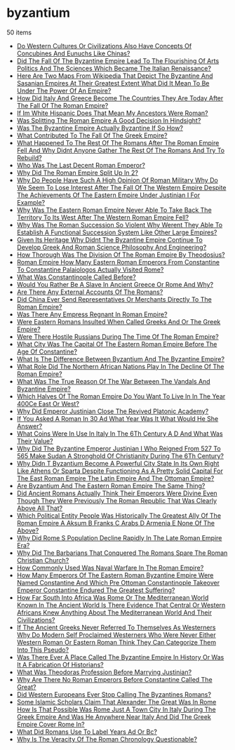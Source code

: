 # byzantium
50 items

* [Do Western Cultures Or Civilizations Also Have Concepts Of Concubines And Eunuchs Like Chinas?](2014\do-western-cultures-or-civilizations-also-have-concepts-of-concubines-and-eunuchs-like-chinas.md)
* [Did The Fall Of The Byzantine Empire Lead To The Flourishing Of Arts Politics And The Sciences Which Became The Italian Renaissance?](2015\did-the-fall-of-the-byzantine-empire-lead-to-the-flourishing-of-arts-politics-and-the-sciences-which-became-the-italian-renaissance.md)
* [Here Are Two Maps From Wikipedia That Depict The Byzantine And Sasanian Empires At Their Greatest Extent What Did It Mean To Be Under The Power Of An Empire?](2015\here-are-two-maps-from-wikipedia-that-depict-the-byzantine-and-sasanian-empires-at-their-greatest-extent-what-did-it-mean-to-be-under-the-power-of-an-empire.md)
* [How Did Italy And Greece Become The Countries They Are Today After The Fall Of The Roman Empire?](2015\how-did-italy-and-greece-become-the-countries-they-are-today-after-the-fall-of-the-roman-empire.md)
* [If Im White Hispanic Does That Mean My Ancestors Were Roman?](2015\if-im-white-hispanic-does-that-mean-my-ancestors-were-roman.md)
* [Was Splitting The Roman Empire A Good Decision In Hindsight?](2015\was-splitting-the-roman-empire-a-good-decision-in-hindsight.md)
* [Was The Byzantine Empire Actually Byzantine If So How?](2015\was-the-byzantine-empire-actually-byzantine-if-so-how.md)
* [What Contributed To The Fall Of The Greek Empire?](2015\what-contributed-to-the-fall-of-the-greek-empire.md)
* [What Happened To The Rest Of The Romans After The Roman Empire Fell And Why Didnt Anyone Gather The Rest Of The Romans And Try To Rebuild?](2015\what-happened-to-the-rest-of-the-romans-after-the-roman-empire-fell-and-why-didnt-anyone-gather-the-rest-of-the-romans-and-try-to-rebuild.md)
* [Who Was The Last Decent Roman Emperor?](2015\who-was-the-last-decent-roman-emperor.md)
* [Why Did The Roman Empire Split Up In 2?](2015\why-did-the-roman-empire-split-up-in-2.md)
* [Why Do People Have Such A High Opinion Of Roman Military Why Do We Seem To Lose Interest After The Fall Of The Western Empire Despite The Achievements Of The Eastern Empire Under Justinian I For Example?](2015\why-do-people-have-such-a-high-opinion-of-roman-military-why-do-we-seem-to-lose-interest-after-the-fall-of-the-western-empire-despite-the-achievements-of-the-eastern-empire-under-justinian-i-for-example.md)
* [Why Was The Eastern Roman Empire Never Able To Take Back The Territory To Its West After The Western Roman Empire Fell?](2015\why-was-the-eastern-roman-empire-never-able-to-take-back-the-territory-to-its-west-after-the-western-roman-empire-fell.md)
* [Why Was The Roman Succession So Violent Why Werent They Able To Establish A Functional Succession System Like Other Large Empires?](2015\why-was-the-roman-succession-so-violent-why-werent-they-able-to-establish-a-functional-succession-system-like-other-large-empires.md)
* [Given Its Heritage Why Didnt The Byzantine Empire Continue To Develop Greek And Roman Science Philosophy And Engineering?](2016\given-its-heritage-why-didnt-the-byzantine-empire-continue-to-develop-greek-and-roman-science-philosophy-and-engineering.md)
* [How Thorough Was The Division Of The Roman Empire By Theodosius?](2016\how-thorough-was-the-division-of-the-roman-empire-by-theodosius.md)
* [Roman Empire How Many Eastern Roman Emperors From Constantine To Constantine Palaiologos Actually Visited Rome?](2016\roman-empire-how-many-eastern-roman-emperors-from-constantine-to-constantine-palaiologos-actually-visited-rome.md)
* [What Was Constantinople Called Before?](2016\what-was-constantinople-called-before.md)
* [Would You Rather Be A Slave In Ancient Greece Or Rome And Why?](2016\would-you-rather-be-a-slave-in-ancient-greece-or-rome-and-why.md)
* [Are There Any External Accounts Of The Romans?](2017\are-there-any-external-accounts-of-the-romans.md)
* [Did China Ever Send Representatives Or Merchants Directly To The Roman Empire?](2017\did-china-ever-send-representatives-or-merchants-directly-to-the-roman-empire.md)
* [Was There Any Empress Regnant In Roman Empire?](2017\was-there-any-empress-regnant-in-roman-empire.md)
* [Were Eastern Romans Insulted When Called Greeks And Or The Greek Empire?](2017\were-eastern-romans-insulted-when-called-greeks-and-or-the-greek-empire.md)
* [Were There Hostile Russians During The Time Of The Roman Empire?](2017\were-there-hostile-russians-during-the-time-of-the-roman-empire.md)
* [What City Was The Capital Of The Eastern Roman Empire Before The Age Of Constantine?](2017\what-city-was-the-capital-of-the-eastern-roman-empire-before-the-age-of-constantine.md)
* [What Is The Difference Between Byzantium And The Byzantine Empire?](2017\what-is-the-difference-between-byzantium-and-the-byzantine-empire.md)
* [What Role Did The Northern African Nations Play In The Decline Of The Roman Empire?](2017\what-role-did-the-northern-african-nations-play-in-the-decline-of-the-roman-empire.md)
* [What Was The True Reason Of The War Between The Vandals And Byzantine Empire?](2017\what-was-the-true-reason-of-the-war-between-the-vandals-and-byzantine-empire.md)
* [Which Halves Of The Roman Empire Do You Want To Live In In The Year 400Ce East Or West?](2017\which-halves-of-the-roman-empire-do-you-want-to-live-in-in-the-year-400ce-east-or-west.md)
* [Why Did Emperor Justinian Close The Revived Platonic Academy?](2017\why-did-emperor-justinian-close-the-revived-platonic-academy.md)
* [If You Asked A Roman In 30 Ad What Year Was It What Would He She Answer?](2018\if-you-asked-a-roman-in-30-ad-what-year-was-it-what-would-he-she-answer.md)
* [What Coins Were In Use In Italy In The 6Th Century A D And What Was Their Value?](2018\what-coins-were-in-use-in-italy-in-the-6th-century-a-d-and-what-was-their-value.md)
* [Why Did The Byzantine Emperor Justinian I Who Reigned From 527 To 565 Make Sudan A Stronghold Of Christianity During The 6Th Century?](2018\why-did-the-byzantine-emperor-justinian-i-who-reigned-from-527-to-565-make-sudan-a-stronghold-of-christianity-during-the-6th-century.md)
* [Why Didn T Byzantium Become A Powerful City State In Its Own Right Like Athens Or Sparta Despite Functioning As A Pretty Solid Capital For The East Roman Empire The Latin Empire And The Ottoman Empire?](2018\why-didn-t-byzantium-become-a-powerful-city-state-in-its-own-right-like-athens-or-sparta-despite-functioning-as-a-pretty-solid-capital-for-the-east-roman-empire-the-latin-empire-and-the-ottoman-empire.md)
* [Are Byzantium And The Eastern Roman Empire The Same Thing?](2019\are-byzantium-and-the-eastern-roman-empire-the-same-thing.md)
* [Did Ancient Romans Actually Think Their Emperors Were Divine Even Though They Were Previously The Roman Republic That Was Clearly Above All That?](2019\did-ancient-romans-actually-think-their-emperors-were-divine-even-though-they-were-previously-the-roman-republic-that-was-clearly-above-all-that.md)
* [Which Political Entity People Was Historically The Greatest Ally Of The Roman Empire A Aksum B Franks C Arabs D Armenia E None Of The Above?](2019\which-political-entity-people-was-historically-the-greatest-ally-of-the-roman-empire-a-aksum-b-franks-c-arabs-d-armenia-e-none-of-the-above.md)
* [Why Did Rome S Population Decline Rapidly In The Late Roman Empire Era?](2019\why-did-rome-s-population-decline-rapidly-in-the-late-roman-empire-era.md)
* [Why Did The Barbarians That Conquered The Romans Spare The Roman Christian Church?](2019\why-did-the-barbarians-that-conquered-the-romans-spare-the-roman-christian-church.md)
* [How Commonly Used Was Naval Warfare In The Roman Empire?](2020\how-commonly-used-was-naval-warfare-in-the-roman-empire.md)
* [How Many Emperors Of The Eastern Roman Byzantine Empire Were Named Constantine And Which Pre Ottoman Constantinople Takeover Emperor Constantine Endured The Greatest Suffering?](2020\how-many-emperors-of-the-eastern-roman-byzantine-empire-were-named-constantine-and-which-pre-ottoman-constantinople-takeover-emperor-constantine-endured-the-greatest-suffering.md)
* [How Far South Into Africa Was Rome Or The Mediterranean World Known In The Ancient World Is There Evidence That Central Or Western Africans Knew Anything About The Mediterranean World And Their Civilizations?](2021\how-far-south-into-africa-was-rome-or-the-mediterranean-world-known-in-the-ancient-world-is-there-evidence-that-central-or-western-africans-knew-anything-about-the-mediterranean-world-and-their-civilizations.md)
* [If The Ancient Greeks Never Referred To Themselves As Westerners Why Do Modern Self Proclaimed Westerners Who Were Never Either Western Roman Or Eastern Roman Think They Can Categorize Them Into This Pseudo?](2021\if-the-ancient-greeks-never-referred-to-themselves-as-westerners-why-do-modern-self-proclaimed-westerners-who-were-never-either-western-roman-or-eastern-roman-think-they-can-categorize-them-into-this-pseudo.md)
* [Was There Ever A Place Called The Byzantine Empire In History Or Was It A Fabrication Of Historians?](2021\was-there-ever-a-place-called-the-byzantine-empire-in-history-or-was-it-a-fabrication-of-historians.md)
* [What Was Theodoras Profession Before Marrying Justinian?](2021\what-was-theodoras-profession-before-marrying-justinian.md)
* [Why Are There No Roman Emperors Before Constantine Called The Great?](2021\why-are-there-no-roman-emperors-before-constantine-called-the-great.md)
* [Did Western Europeans Ever Stop Calling The Byzantines Romans?](2022\did-western-europeans-ever-stop-calling-the-byzantines-romans.md)
* [Some Islamic Scholars Claim That Alexander The Great Was In Rome How Is That Possible Was Rome Just A Town City In Italy During The Greek Empire And Was He Anywhere Near Italy And Did The Greek Empire Cover Rome In?](2022\some-islamic-scholars-claim-that-alexander-the-great-was-in-rome-how-is-that-possible-was-rome-just-a-town-city-in-italy-during-the-greek-empire-and-was-he-anywhere-near-italy-and-did-the-greek-empire-cover-rome-in.md)
* [What Did Romans Use To Label Years Ad Or Bc?](2022\what-did-romans-use-to-label-years-ad-or-bc.md)
* [Why Is The Veracity Of The Roman Chronology Questionable?](2022\why-is-the-veracity-of-the-roman-chronology-questionable.md)
